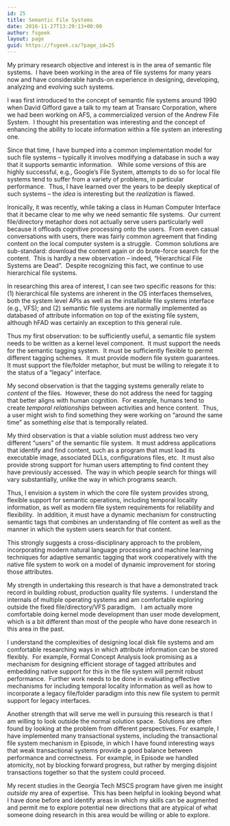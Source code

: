 ```yaml
---
id: 25
title: Semantic File Systems
date: 2016-11-27T13:29:13+00:00
author: fsgeek
layout: page
guid: https://fsgeek.ca/?page_id=25
---
```

My primary research objective and interest is in the area of semantic file systems.  I have been working in the area of file systems for many years now and have considerable hands-on experience in designing, developing, analyzing and evolving such systems.

I was first introduced to the concept of semantic file systems around 1990 when David Gifford gave a talk to my team at Transarc Corporation, where we had been working on AFS, a commercialized version of the Andrew File System.  I thought his presentation was interesting and the concept of enhancing the ability to locate information within a file system an interesting one.

Since that time, I have bumped into a common implementation model for such file systems – typically it involves modifying a database in such a way that it supports semantic information.   While some versions of this are highly successful, e.g., Google’s File System, attempts to do so for local file systems tend to suffer from a variety of problems, in particular performance.  Thus, I have learned over the years to be deeply skeptical of such systems – the _idea_ is interesting but the _realization_ is flawed.

Ironically, it was recently, while taking a class in Human Computer Interface that it became clear to me why we need semantic file systems.  Our current file/directory metaphor does not actually serve users particularly well because it offloads cognitive processing onto the users.  From even casual conversations with users, there was fairly common agreement that finding content on the local computer system is a struggle.  Common solutions are sub-standard: download the content again or do brute-force search for the content.  This is hardly a new observation – indeed, “Hierarchical File Systems are Dead”.  Despite recognizing this fact, we continue to use hierarchical file systems.

In researching this area of interest, I can see two specific reasons for this: (1) hierarchical file systems are inherent in the OS interfaces themselves, both the system level APIs as well as the installable file systems interface (e.g., VFS); and (2) semantic file systems are normally implemented as databased of attribute information on top of the existing file system, although hFAD was certainly an exception to this general rule.

Thus my first observation: to be sufficiently useful, a semantic file system needs to be written as a kernel level component.  It must support the needs for the semantic tagging system.  It must be sufficiently flexible to permit different tagging schemes.  It must provide modern file system guarantees.  It must support the file/folder metaphor, but must be willing to relegate it to the status of a “legacy” interface.

My second observation is that the tagging systems generally relate to _content_ of the files.  However, these do not address the need for tagging that better aligns with human cognition.  For example, humans tend to create _temporal relationships_ between activities and hence content.  Thus, a user might wish to find something they were working on “around the same time” as something _else_ that is temporally related.

My third observation is that a viable solution must address two very different “users” of the semantic file system.  It must address applications that identify and find content, such as a program that must load its executable image, associated DLLs, configurations files, etc.  It must also provide strong support for human users attempting to find content they have previously accessed.  The way in which people search for things will vary substantially, unlike the way in which programs search.

Thus, I envision a system in which the core file system provides strong, flexible support for semantic operations, including temporal locality information, as well as modern file system requirements for reliability and flexibility.  In addition, it must have a dynamic mechanism for constructing semantic tags that combines an understanding of file content as well as the manner in which the system users search for that content.

This strongly suggests a cross-disciplinary approach to the problem, incorporating modern natural language processing and machine learning techniques for adaptive semantic tagging that work cooperatively with the native file system to work on a model of dynamic improvement for storing those attributes.

My strength in undertaking this research is that have a demonstrated track record in building robust, production quality file systems.  I understand the internals of multiple operating systems and am comfortable exploring outside the fixed file/directory/VFS paradigm.   I am actually more comfortable doing kernel mode development than user mode development, which is a bit different than most of the people who have done research in this area in the past.

I understand the complexities of designing local disk file systems and am comfortable researching ways in which attribute information can be stored flexibly.  For example, Formal Concept Analysis look promising as a mechanism for designing efficient storage of tagged attributes and embedding native support for this in the file system will permit robust performance.  Further work needs to be done in evaluating effective mechanisms for including temporal locality information as well as how to incorporate a legacy file/folder paradigm into this new file system to permit support for legacy interfaces.

Another strength that will serve me well in pursuing this research is that I am willing to look outside the normal solution space.  Solutions are often found by looking at the problem from different perspectives. For example, I have implemented many transactional systems, including the transactional file system mechanism in Episode, in which I have found interesting ways that weak transactional systems provide a good balance between performance and correctness.  For example, in Episode we handled atomicity, not by blocking forward progress, but rather by merging disjoint transactions together so that the system could proceed.

My recent studies in the Georgia Tech MSCS program have given me insight _outside_ my area of expertise.  This has been helpful in looking beyond what I have done before and identify areas in which my skills can be augmented and permit me to explore potential new directions that are atypical of what someone doing research in this area would be willing or able to explore.